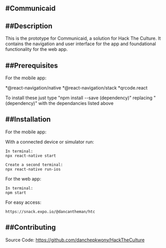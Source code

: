 #Communicaid
---

##Description
---

This is the prototype for Communicaid, a solution for Hack The Culture. It contains the navigation and user interface for the app and foundational functionality for the web app. 

##Prerequisites
---
For the mobile app:

*@react-navigation/native
*@react-navigation/stack
*qrcode.react

To install these just type "npm install --save (dependency)"
replacing "(dependency)" with the dependancies listed above

##Installation
---

For the mobile app:

With a connected device or simulator run:

    In terminal:
    npx react-native start

    Create a second terminal:
    npx react-native run-ios

For the web app:

    In terminal: 
    npm start

For easy access:

    https://snack.expo.io/@dancantheman/htc

##Contributing
---

Source Code: https://github.com/danchepkwony/HackTheCulture
